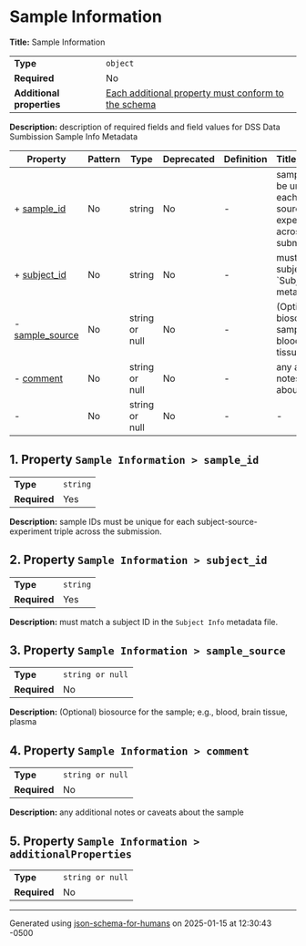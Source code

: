 # Sample Information

**Title:** Sample Information

|                           |                                                                              |
| ------------------------- | ---------------------------------------------------------------------------- |
| **Type**                  | `object`                                                                     |
| **Required**              | No                                                                           |
| **Additional properties** | [Each additional property must conform to the schema](#additionalProperties) |

**Description:** description of required fields and field values for DSS Data Sumbission Sample Info Metadata

| Property                           | Pattern | Type           | Deprecated | Definition | Title/Description                                                                          |
| ---------------------------------- | ------- | -------------- | ---------- | ---------- | ------------------------------------------------------------------------------------------ |
| + [sample_id](#sample_id )         | No      | string         | No         | -          | sample IDs must be unique for each subject-source-experiment triple across the submission. |
| + [subject_id](#subject_id )       | No      | string         | No         | -          | must match a subject ID in the \`Subject Info\` metadata file.                             |
| - [sample_source](#sample_source ) | No      | string or null | No         | -          | (Optional) biosource for the sample; e.g., blood, brain tissue, plasma                     |
| - [comment](#comment )             | No      | string or null | No         | -          | any additional notes or caveats about the sample                                           |
| - [](#additionalProperties )       | No      | string or null | No         | -          | -                                                                                          |

## <a name="sample_id"></a>1. Property `Sample Information > sample_id`

|              |          |
| ------------ | -------- |
| **Type**     | `string` |
| **Required** | Yes      |

**Description:** sample IDs must be unique for each subject-source-experiment triple across the submission.

## <a name="subject_id"></a>2. Property `Sample Information > subject_id`

|              |          |
| ------------ | -------- |
| **Type**     | `string` |
| **Required** | Yes      |

**Description:** must match a subject ID in the `Subject Info` metadata file.

## <a name="sample_source"></a>3. Property `Sample Information > sample_source`

|              |                  |
| ------------ | ---------------- |
| **Type**     | `string or null` |
| **Required** | No               |

**Description:** (Optional) biosource for the sample; e.g., blood, brain tissue, plasma

## <a name="comment"></a>4. Property `Sample Information > comment`

|              |                  |
| ------------ | ---------------- |
| **Type**     | `string or null` |
| **Required** | No               |

**Description:** any additional notes or caveats about the sample

## <a name="additionalProperties"></a>5. Property `Sample Information > additionalProperties`

|              |                  |
| ------------ | ---------------- |
| **Type**     | `string or null` |
| **Required** | No               |

----------------------------------------------------------------------------------------------------------------------------
Generated using [json-schema-for-humans](https://github.com/coveooss/json-schema-for-humans) on 2025-01-15 at 12:30:43 -0500
